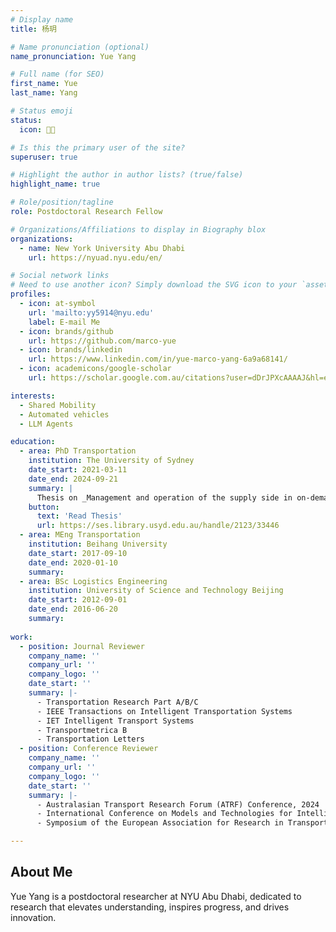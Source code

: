 ```yaml
---
# Display name
title: 杨玥

# Name pronunciation (optional)
name_pronunciation: Yue Yang

# Full name (for SEO)
first_name: Yue
last_name: Yang

# Status emoji
status:
  icon: 👨‍💻

# Is this the primary user of the site?
superuser: true

# Highlight the author in author lists? (true/false)
highlight_name: true

# Role/position/tagline
role: Postdoctoral Research Fellow

# Organizations/Affiliations to display in Biography blox
organizations:
  - name: New York University Abu Dhabi
    url: https://nyuad.nyu.edu/en/

# Social network links
# Need to use another icon? Simply download the SVG icon to your `assets/media/icons/` folder.
profiles:
  - icon: at-symbol
    url: 'mailto:yy5914@nyu.edu'
    label: E-mail Me
  - icon: brands/github
    url: https://github.com/marco-yue
  - icon: brands/linkedin
    url: https://www.linkedin.com/in/yue-marco-yang-6a9a68141/
  - icon: academicons/google-scholar
    url: https://scholar.google.com.au/citations?user=dDrJPXcAAAAJ&hl=en

interests:
  - Shared Mobility
  - Automated vehicles
  - LLM Agents

education:
  - area: PhD Transportation
    institution: The University of Sydney
    date_start: 2021-03-11
    date_end: 2024-09-21
    summary: |
      Thesis on _Management and operation of the supply side in on-demand mobility platforms_. Supervised by [Associate Professor Mohsen Ramezani](https://www.sydney.edu.au/engineering/about/our-people/academic-staff/mohsen-ramezani.html).
    button:
      text: 'Read Thesis'
      url: https://ses.library.usyd.edu.au/handle/2123/33446
  - area: MEng Transportation
    institution: Beihang University
    date_start: 2017-09-10
    date_end: 2020-01-10
    summary:
  - area: BSc Logistics Engineering
    institution: University of Science and Technology Beijing
    date_start: 2012-09-01
    date_end: 2016-06-20
    summary:
    
work:
  - position: Journal Reviewer
    company_name: ''
    company_url: ''
    company_logo: ''
    date_start: ''
    summary: |-
      - Transportation Research Part A/B/C
      - IEEE Transactions on Intelligent Transportation Systems
      - IET Intelligent Transport Systems
      - Transportmetrica B
      - Transportation Letters
  - position: Conference Reviewer
    company_name: ''
    company_url: ''
    company_logo: ''
    date_start: ''
    summary: |-
      - Australasian Transport Research Forum (ATRF) Conference, 2024
      - International Conference on Models and Technologies for Intelligent Transportation Systems (MT-ITS), 2023, 2024
      - Symposium of the European Association for Research in Transportation (hEART), 2022, 2023

---
```


## About Me

Yue Yang is a postdoctoral researcher at NYU Abu Dhabi, dedicated to research that elevates understanding, inspires progress, and drives innovation.
